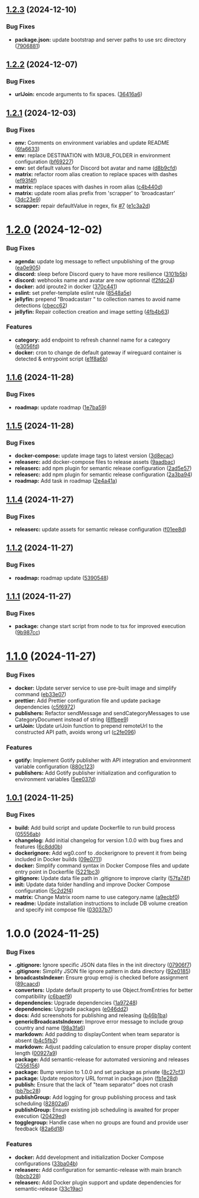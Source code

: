 ## [1.2.3](https://github.com/Billos/Broadcastarr/compare/1.2.2...1.2.3) (2024-12-10)


### Bug Fixes

* **package.json:** update bootstrap and server paths to use src directory ([7906881](https://github.com/Billos/Broadcastarr/commit/790688152bd86e9fa26478f204640bce6b8aa407))

## [1.2.2](https://github.com/Billos/Broadcastarr/compare/1.2.1...1.2.2) (2024-12-07)


### Bug Fixes

* **urlJoin:** encode arguments to fix spaces. ([36416a6](https://github.com/Billos/Broadcastarr/commit/36416a63daa48bb4a1443ab31ce5c760faae7570))

## [1.2.1](https://github.com/Billos/Broadcastarr/compare/1.2.0...1.2.1) (2024-12-03)


### Bug Fixes

* **env:** Comments on environment variables and update README ([6fa6633](https://github.com/Billos/Broadcastarr/commit/6fa66334f2b824445e79eef1dd2ac34d1d6b6fdf))
* **env:** replace DESTINATION with M3U8_FOLDER in environment configuration ([bf69227](https://github.com/Billos/Broadcastarr/commit/bf692271a4b2dc95dcf00d419a5b7c5f57003057))
* **env:** set default values for Discord bot avatar and name ([d8b9cfd](https://github.com/Billos/Broadcastarr/commit/d8b9cfdbe5002a8d2b7dad05627fbcb65fd8b149))
* **matrix:** refactor room alias creation to replace spaces with dashes ([ef93f4f](https://github.com/Billos/Broadcastarr/commit/ef93f4f25f9986368f30dbf21891638961a2fa25))
* **matrix:** replace spaces with dashes in room alias ([c4b440d](https://github.com/Billos/Broadcastarr/commit/c4b440da5458adc8faa4a3ab6586efd43e10f35a))
* **matrix:** update room alias prefix from 'scrapper' to 'broadcastarr' ([3dc23e9](https://github.com/Billos/Broadcastarr/commit/3dc23e948899277ed5fa9c36f22ee9d0612a3c9a))
* **scrapper:** repair defaultValue in regex, fix [#7](https://github.com/Billos/Broadcastarr/issues/7) ([e1c3a2d](https://github.com/Billos/Broadcastarr/commit/e1c3a2dee662019b46ae9c0d6cb127ba7ea82da0))

# [1.2.0](https://github.com/Billos/Broadcastarr/compare/1.1.6...1.2.0) (2024-12-02)


### Bug Fixes

* **agenda:** update log message to reflect unpublishing of the group ([ea0e905](https://github.com/Billos/Broadcastarr/commit/ea0e9050a70ef4cf80f888365dd1a949b9af2d8d))
* **discord:** sleep before Discord query to have more resilience ([3101b5b](https://github.com/Billos/Broadcastarr/commit/3101b5b2a69d72fb997481075966fff9d4cfe8e7))
* **discord:** webhooks name and avatar are now optionnal ([f2fdc24](https://github.com/Billos/Broadcastarr/commit/f2fdc2444cad95badc94225a88384c765182847e))
* **docker:** add iproute2 in docker ([370c441](https://github.com/Billos/Broadcastarr/commit/370c441d00843b6e44f2ce961d6e8f02fc2d8ebb))
* **eslint:** set prefer-template eslint rule ([8548a5e](https://github.com/Billos/Broadcastarr/commit/8548a5e61cbc3b2a95446c86f8a4aab474f26f63))
* **jellyfin:** prepend "Broadcastarr " to collection names to avoid name detections ([cbecc62](https://github.com/Billos/Broadcastarr/commit/cbecc627e33e402607c0e3859a1979e3619f3a19))
* **jellyfin:** Repair collection creation and image setting ([4fb4b63](https://github.com/Billos/Broadcastarr/commit/4fb4b6352e1219b27a551e393f8a8ffb0ef5eb42))


### Features

* **category:** add endpoint to refresh channel name for a category ([e3056fd](https://github.com/Billos/Broadcastarr/commit/e3056fdaacfcdfac6e5f87457512015616b18d29))
* **docker:** cron to change de default gateway if wireguard container is detected & entrypoint script ([e1f8a6b](https://github.com/Billos/Broadcastarr/commit/e1f8a6b7c6e36d4af9e9e37cd7840b1e6fa1014f))

## [1.1.6](https://github.com/Billos/Broadcastarr/compare/1.1.5...1.1.6) (2024-11-28)

### Bug Fixes

- **roadmap:** update roadmap ([1e7ba59](https://github.com/Billos/Broadcastarr/commit/1e7ba5931555ec4f484dc63625af09efab55e0f3))

## [1.1.5](https://github.com/Billos/Broadcastarr/compare/1.1.4...1.1.5) (2024-11-28)

### Bug Fixes

- **docker-compose:** update image tags to latest version ([3d8ecac](https://github.com/Billos/Broadcastarr/commit/3d8ecac8f430a5cebd8dda9ceb2e0d71d04d1cfd))
- **releaserc:** add docker-compose files to release assets ([9aadbac](https://github.com/Billos/Broadcastarr/commit/9aadbac2e490f94f19704483945ab68679c4acc3))
- **releaserc:** add npm plugin for semantic release configuration ([2ad5e57](https://github.com/Billos/Broadcastarr/commit/2ad5e577c76709bbcba03e13314021c50dbb1d34))
- **releaserc:** add npm plugin for semantic release configuration ([2a3ba94](https://github.com/Billos/Broadcastarr/commit/2a3ba9482a2fc89981c6369ae1fb9d774f9943b1))
- **roadmap:** Add task in roadmap ([2e4a41a](https://github.com/Billos/Broadcastarr/commit/2e4a41a93fdc49415696fbf72a4355e7b4793bef))

## [1.1.4](https://github.com/Billos/Broadcastarr/compare/1.1.3...1.1.4) (2024-11-27)

### Bug Fixes

- **releaserc:** update assets for semantic release configuration ([f01ee8d](https://github.com/Billos/Broadcastarr/commit/f01ee8d1f287cae4d5479734cfd93c2b327872b3))

## [1.1.2](https://github.com/Billos/Broadcastarr/compare/1.1.2...1.1.3) (2024-11-27)

### Bug Fixes

- **roadmap:** roadmap update ([5390548](https://github.com/Billos/Broadcastarr/commit/5390548e6d32aeb80fd674af2716f524feea072f))

## [1.1.1](https://github.com/Billos/Broadcastarr/compare/1.1.0...1.1.1) (2024-11-27)

### Bug Fixes

- **package:** change start script from node to tsx for improved execution ([9b987cc](https://github.com/Billos/Broadcastarr/commit/9b987ccb090ddd36dbaec612c97403a6d1ce6035))

# [1.1.0](https://github.com/Billos/Broadcastarr/compare/1.0.1...1.1.0) (2024-11-27)

### Bug Fixes

- **docker:** Update server service to use pre-built image and simplify command ([eb33e07](https://github.com/Billos/Broadcastarr/commit/eb33e07ca2f411cabcb278112a1e5c91ce03e8b4))
- **prettier:** Add Prettier configuration file and update package dependencies ([c5f6972](https://github.com/Billos/Broadcastarr/commit/c5f697287110238478928194e135f97515cf5b0f))
- **publishers:** Refactor sendMessage and sendCategoryMessages to use CategoryDocument instead of string ([6ffbee9](https://github.com/Billos/Broadcastarr/commit/6ffbee9f9941301519500727ac35a02de9fef4e6))
- **urlJoin:** Update urlJoin function to prepend remoteUrl to the constructed API path, avoids wrong url ([c2fe096](https://github.com/Billos/Broadcastarr/commit/c2fe0962a904965863f0807c514de87695074ac6))

### Features

- **gotify:** Implement Gotify publisher with API integration and environment variable configuration ([880c123](https://github.com/Billos/Broadcastarr/commit/880c123b26b047e232115217ba4240592c68b908))
- **publishers:** Add Gotify publisher initialization and configuration to environment variables ([5ee037d](https://github.com/Billos/Broadcastarr/commit/5ee037d80cb9d8f53f1c0335bd08bec64c326e0a))

## [1.0.1](https://github.com/Billos/Broadcastarr/compare/1.0.0...1.0.1) (2024-11-25)

### Bug Fixes

- **build:** Add build script and update Dockerfile to run build process ([05556ab](https://github.com/Billos/Broadcastarr/commit/05556ab8b61d4d1e3643793796b682dc67fc2ee9))
- **changelog:** Add initial changelog for version 1.0.0 with bug fixes and features ([6c8dd0b](https://github.com/Billos/Broadcastarr/commit/6c8dd0be054a0b86e760e2687454da2f7135f3dd))
- **dockerignore:** Add wg0.conf to .dockerignore to prevent it from being included in Docker builds ([09e0711](https://github.com/Billos/Broadcastarr/commit/09e07114e9bad94760ea8dfeab3ffa8afd69002a))
- **docker:** Simplify command syntax in Docker Compose files and update entry point in Dockerfile ([5221bc3](https://github.com/Billos/Broadcastarr/commit/5221bc3b2a6612d54c295ff3476b9a0c212b01d4))
- **gitignore:** Update data file path in .gitignore to improve clarity ([57fa74f](https://github.com/Billos/Broadcastarr/commit/57fa74f9c0818952b91813fca53bbe94be6ba5c6))
- **init:** Update data folder handling and improve Docker Compose configuration ([5c2d2f4](https://github.com/Billos/Broadcastarr/commit/5c2d2f4d1edf43a7fb982b3844f4223aeebed87d))
- **matrix:** Change Matrix room name to use category.name ([a9ecbf0](https://github.com/Billos/Broadcastarr/commit/a9ecbf01daa50ad90d9582937056efef58599ff7))
- **readme:** Update installation instructions to include DB volume creation and specify init compose file ([03037b7](https://github.com/Billos/Broadcastarr/commit/03037b783b0489c3ec31e11446f7062fc448a56c))

# 1.0.0 (2024-11-25)

### Bug Fixes

- **.gitignore:** Ignore specific JSON data files in the init directory ([07906f7](https://github.com/Billos/Broadcastarr/commit/07906f7e6f61bd7f68919bd538b2285000b8f07f))
- **.gitignore:** Simplify JSON file ignore pattern in data directory ([92e0185](https://github.com/Billos/Broadcastarr/commit/92e0185692d92ad64fb94d8a4fdf488aa558dd70))
- **broadcastsIndexer:** Ensure group emoji is checked before assignment ([89caacd](https://github.com/Billos/Broadcastarr/commit/89caacd7c896902bf5334c8d77a0311b793944a5))
- **converters:** Update default property to use Object.fromEntries for better compatibility ([c6baef9](https://github.com/Billos/Broadcastarr/commit/c6baef9934ad23f29339df1966e6a45fcbe1f265))
- **dependencies:** Upgrade dependencies ([1a97248](https://github.com/Billos/Broadcastarr/commit/1a972480c3f95960807618b0c7d2bf9346f0e7aa))
- **dependencies:** Upgrade packages ([e046dd2](https://github.com/Billos/Broadcastarr/commit/e046dd26d9ac37763d82801cc3f5985148d95fc0))
- **docs:** Add screenshots for publishing and releasing ([b46b1ba](https://github.com/Billos/Broadcastarr/commit/b46b1ba3341a3df39e0eaea07accbedd8e3c6348))
- **genericBroadcastsIndexer:** Improve error message to include group country and name ([98a3fa6](https://github.com/Billos/Broadcastarr/commit/98a3fa6107b65930ff2b5fcdc13313559a076129))
- **markdown:** Add padding to displayContent when team separator is absent ([b4c5fb2](https://github.com/Billos/Broadcastarr/commit/b4c5fb22f51151f2520848b4a6eba269776fb54a))
- **markdown:** Adjust padding calculation to ensure proper display content length ([00927a9](https://github.com/Billos/Broadcastarr/commit/00927a9ecad3b81dcfc06deaec808a788cd90bbf))
- **package:** Add semantic-release for automated versioning and releases ([2556156](https://github.com/Billos/Broadcastarr/commit/255615631e376f29e4e8dc25ae2352728f49d27d))
- **package:** Bump version to 1.0.0 and set package as private ([8c27cf3](https://github.com/Billos/Broadcastarr/commit/8c27cf343c4d5e5e6e8d95aa6c1d2b798acba86a))
- **package:** Update repository URL format in package.json ([fb1e28d](https://github.com/Billos/Broadcastarr/commit/fb1e28d1fa64c7b51815045dd86b8393b0cd1fae))
- **publish:** Ensure that the lack of "team separator" does not crash ([bb7bc28](https://github.com/Billos/Broadcastarr/commit/bb7bc2879f34bb38c87f1b74fb924fd24c14f1b5))
- **publishGroup:** Add logging for group publishing process and task scheduling ([82802a6](https://github.com/Billos/Broadcastarr/commit/82802a6223969b40ef3cd2f2699ecf77148dd0e5))
- **publishGroup:** Ensure existing job scheduling is awaited for proper execution ([20429ed](https://github.com/Billos/Broadcastarr/commit/20429edc0e4a20d4d5eec594c2ef1d3f8c50510b))
- **togglegroup:** Handle case when no groups are found and provide user feedback ([82a6d18](https://github.com/Billos/Broadcastarr/commit/82a6d1891da03666857d9b2383334a11aaee4016))

### Features

- **docker:** Add development and initialization Docker Compose configurations ([33ba04b](https://github.com/Billos/Broadcastarr/commit/33ba04b4e17e36c27e18cf0a0cbe5815648c4ffb))
- **releaserc:** Add configuration for semantic-release with main branch ([bbcb228](https://github.com/Billos/Broadcastarr/commit/bbcb228c1fc7ca385f20365dd3847079e2364621))
- **releaserc:** Add Docker plugin support and update dependencies for semantic-release ([33c19ac](https://github.com/Billos/Broadcastarr/commit/33c19ac316a6638dcfae8dfba5d04c1e8d441583))
